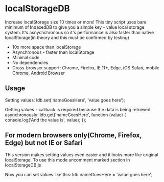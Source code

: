 # localStorageDB
Increase localStorage size 10 times or more! This tiny script uses bare minimum of IndexedDB to give you a simple key - value local storage system. It's asnychchronous so it's performance is also faster than native localStorage(in theory and this must be confirmed by testing)

* 10x more space than localStorage
* Asynchronous - faster than localStorage
* Minimal code
* No dependencies
* Cross-browser support: Chrome, Firefox, IE 11+, Edge, iOS Safari, mobile Chrome, Android Browser

## Usage

Setting values:
ldb.set('nameGoesHere', 'value goes here');

Getting values - callback is required because the data is being retrieved asynchronously:
ldb.get('nameGoesHere', function (value) {
  console.log('And the value is', value);
});

## For modern browsers only(Chrome, Firefox, Edge) but not IE or Safari

This version makes setting values even easier and it looks more like original localStorage. To use this mode uncomment marked section in localStorageDB.js

Now you can set values like this:
ldb.nameGoesHere = 'value goes here';